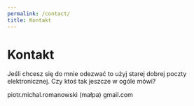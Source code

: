 ```yaml
---
permalink: /contact/
title: Kontakt
---
```

<h1 class="page-title"> Kontakt</h1>


Jeśli chcesz się do mnie odezwać to użyj starej dobrej poczty elektronicznej. Czy ktoś tak jeszcze w ogóle mówi?

piotr.michal.romanowski
(małpa)
gmail.com
